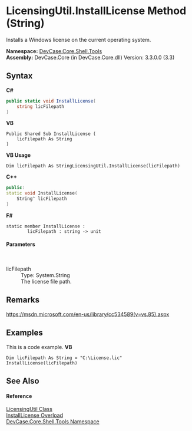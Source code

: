 # LicensingUtil.InstallLicense Method (String)
 

Installs a Windows license on the current operating system.

**Namespace:**&nbsp;<a href="N_DevCase_Core_Shell_Tools">DevCase.Core.Shell.Tools</a><br />**Assembly:**&nbsp;DevCase.Core (in DevCase.Core.dll) Version: 3.3.0.0 (3.3)

## Syntax

**C#**<br />
``` C#
public static void InstallLicense(
	string licFilepath
)
```

**VB**<br />
``` VB
Public Shared Sub InstallLicense ( 
	licFilepath As String
)
```

**VB Usage**<br />
``` VB Usage
Dim licFilepath As StringLicensingUtil.InstallLicense(licFilepath)
```

**C++**<br />
``` C++
public:
static void InstallLicense(
	String^ licFilepath
)
```

**F#**<br />
``` F#
static member InstallLicense : 
        licFilepath : string -> unit 

```


#### Parameters
&nbsp;<dl><dt>licFilepath</dt><dd>Type: System.String<br />The license file path.</dd></dl>

## Remarks
<a href="https://msdn.microsoft.com/en-us/library/cc534589(v=vs.85).aspx" target="_blank">https://msdn.microsoft.com/en-us/library/cc534589(v=vs.85).aspx</a>

## Examples
This is a code example. 
**VB**<br />
``` VB
Dim licFilepath As String = "C:\License.lic"
InstallLicense(licFilepath)
```


## See Also


#### Reference
<a href="T_DevCase_Core_Shell_Tools_LicensingUtil">LicensingUtil Class</a><br /><a href="Overload_DevCase_Core_Shell_Tools_LicensingUtil_InstallLicense">InstallLicense Overload</a><br /><a href="N_DevCase_Core_Shell_Tools">DevCase.Core.Shell.Tools Namespace</a><br />